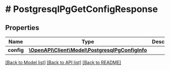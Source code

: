 # # PostgresqlPgGetConfigResponse

## Properties

Name | Type | Description | Notes
------------ | ------------- | ------------- | -------------
**config** | [**\OpenAPI\Client\Model\PostgresqlPgConfigInfo**](PostgresqlPgConfigInfo.md) |  | [optional]

[[Back to Model list]](../../README.md#models) [[Back to API list]](../../README.md#endpoints) [[Back to README]](../../README.md)

